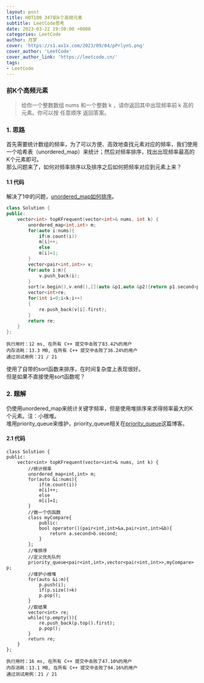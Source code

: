 ```yaml
---
layout: post
title: HOT100 347前k个高频元素
subtitle: LeetCode思考
date: 2023-03-22 19:50:00 +0800
categories: LeetCode
author: 月梦
cover: 'https://s1.ax1x.com/2023/09/04/pPrlynS.png'
cover_author: 'LeetCode'
cover_author_link: 'https://leetcode.cn/'
tags:
- LeetCode
---
```


### 前K个高频元素
>给你一个整数数组 nums 和一个整数 k ，请你返回其中出现频率前 k 高的元素。你可以按 任意顺序 返回答案。

### 1. 思路
首先需要统计数组的频率，为了可以方便、高效地查找元素对应的频率，我们使用一个哈希表（unordered_map）来统计；然后对频率排序，找出出现频率最高的K个元素即可。  
那么问题来了，如何对频率排序以及排序之后如何把频率对应到元素上来？
#### 1.1 代码
解决了1中的问题，[unordered_map如何排序](https://ymiir.top/unordered_map/)。
```cpp
class Solution {
public:
    vector<int> topKFrequent(vector<int>& nums, int k) {
        unordered_map<int,int> m;
        for(auto i:nums){
            if(m.count(i))
            m[i]++;
            else
            m[i]=1;
        }
        vector<pair<int,int>> v;
        for(auto i:m){
            v.push_back(i);
        }
        sort(v.begin(),v.end(),[](auto &p1,auto &p2){return p1.second>p2.second;});
        vector<int>re;
        for(int i=0;i<k;i++)
        {
            re.push_back(v[i].first);
        }
        return re;
    }
};
```
```
执行用时：12 ms, 在所有 C++ 提交中击败了83.42%的用户
内存消耗：13.3 MB, 在所有 C++ 提交中击败了36.24%的用户
通过测试用例：21 / 21
```
使用了自带的sort函数来排序，在时间复杂度上表现很好。  
但是如果不直接使用sort函数呢？  
### 2. 题解
仍使用unordered_map来统计关键字频率，但是使用堆排序来求得频率最大的K个元素。注：小根堆。  
堆用priority_queue来维护，priority_queue相关在[priority_queue](https://ymiir.top/priority_queue/)这篇博客。
#### 2.1 代码
```
class Solution {
public:
    vector<int> topKFrequent(vector<int>& nums, int k) {
        //统计频率
        unordered_map<int,int> m;
        for(auto &i:nums){
            if(m.count(i))
            m[i]++;
            else
            m[i]=1;
        }
        //做一个仿函数
        class myCompare{
            public:
            bool operator()(pair<int,int>&a,pair<int,int>&b){
                return a.second>b.second;
            }
        };
        //堆排序
        //定义优先队列
        priority_queue<pair<int,int>,vector<pair<int,int>>,myCompare> p;
        //维护小根堆
        for(auto &i:m){
            p.push(i);
            if(p.size()>k)
            p.pop();
        }
        //取结果
        vector<int> re;
        while(!p.empty()){
            re.push_back(p.top().first);
            p.pop();
        }
        return re;
    }
};
```
```
执行用时：16 ms, 在所有 C++ 提交中击败了47.10%的用户
内存消耗：13.1 MB, 在所有 C++ 提交中击败了94.16%的用户
通过测试用例：21 / 21
```
